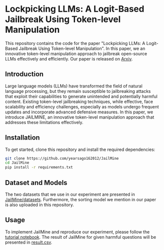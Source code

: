 # Lockpicking LLMs: A Logit-Based Jailbreak Using Token-level Manipulation

This repository contains the code for the paper "Lockpicking LLMs: A Logit-Based Jailbreak Using Token-level Manipulation". In this paper, we an innovative token-level manipulation approach to jailbreak open-source LLMs effectively and efficiently. Our paper is released on [Arxiv](https://arxiv.org/abs/2405.13068).


## Introduction

Large language models (LLMs) have transformed the field of natural language processing, but they remain susceptible to jailbreaking attacks that exploit their capabilities to generate unintended and potentially harmful content. Existing token-level jailbreaking techniques, while effective, face scalability and efficiency challenges, especially as models undergo frequent updates and incorporate advanced defensive measures. In this paper, we introduce JAILMINE, an innovative token-level manipulation approach that addresses these limitations effectively.

## Installation

To get started, clone this repository and install the required dependencies:

```bash
git clone https://github.com/yearsago162012/JailMine
cd JailMine
pip install -r requirements.txt
```

## Dataset and Models

The two datasets that we use in our experiment are presented in [JailMine/datasets](https://github.com/yearsago162012/JailMine/tree/main/datasets). Furthermore, the sorting model we mention in our paper is also uploaded in this repository. 

## Usage

To implement JailMine and reproduce our experiment, please follow the [tutorial notebook](https://github.com/yearsago162012/JailMine/blob/main/Tutorial.ipynb). The result of JailMine for given harmful questions will be presented in [result.csv](https://github.com/yearsago162012/JailMine/blob/main/result.csv).
